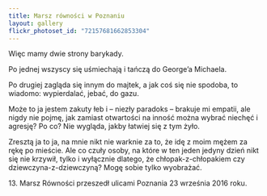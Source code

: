 ```yaml
---
title: Marsz równości w Poznaniu
layout: gallery
flickr_photoset_id: "72157681662853304"
---
```

Więc mamy dwie strony barykady.

Po jednej wszyscy się uśmiechają i tańczą do George’a Michaela.

Po drugiej zagląda się innym do majtek, a jak coś się nie spodoba, to wiadomo: wypierdalać, jebać, do gazu.


Może to ja jestem zakuty łeb i – niezły paradoks – brakuje mi empatii, ale nigdy nie pojmę, jak zamiast otwartości na inność można wybrać niechęć i agresję? Po co? Nie wygląda, jakby łatwiej się z tym żyło.
 
 
Zresztą ja to ja, na mnie nikt nie warknie za to, że idę z moim mężem za rękę po mieście. Ale co czuły osoby, na które w ten jeden jedyny dzień nikt się nie krzywił, tylko i wyłącznie dlatego, że chłopak-z-chłopakiem czy dziewczyna-z-dziewczyną? Mogę sobie tylko wyobrażać.
 
 
13\. Marsz Równości przeszedł ulicami Poznania 23 września 2016 roku.
